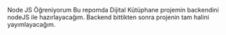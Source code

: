 Node JS Öğreniyorum
Bu repomda Dijital Kütüphane projemin backendini nodeJS ile hazırlayacağım. Backend bittikten sonra projenin tam halini yayımlayacağım.
